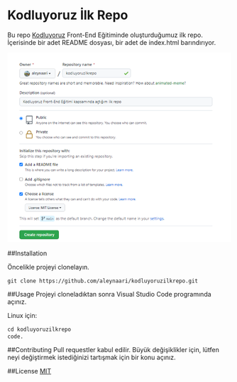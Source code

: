 # Kodluyoruz İlk Repo

Bu repo [Kodluyoruz](https://www.kodluyoruz.org) Front-End Eğitiminde oluşturduğumuz ilk repo. İçerisinde bir adet README dosyası, bir adet de index.html barındırıyor.

![Repo Oluşturma](ilkrepo.PNG)

##Installation

Öncelikle projeyi clonelayın.
```
git clone https://github.com/aleynaari/kodluyoruzilkrepo.git
```

##Usage
Projeyi cloneladıktan sonra Visual Studio Code programında açınız.

Linux için:
```
cd kodluyoruzilkrepo
code.
```

##Contributing
Pull requestler kabul edilir. Büyük değişiklikler için, lütfen neyi değiştirmek istediğinizi tartışmak için bir konu açınız.

##License 
[MIT](https://choosealicense.com/licenses/mit/)
